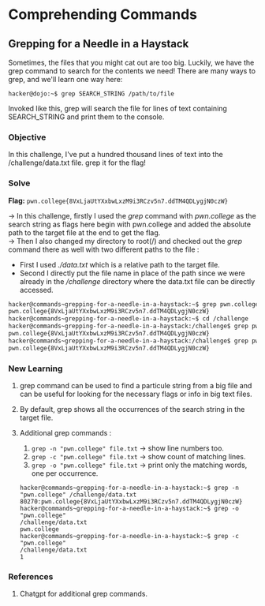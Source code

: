 # Comprehending Commands 

## Grepping for a Needle in a Haystack
Sometimes, the files that you might cat out are too big. Luckily, we have the grep command to search for the contents we need! There are many ways to grep, and we'll learn one way here:

```
hacker@dojo:~$ grep SEARCH_STRING /path/to/file
```

Invoked like this, grep will search the file for lines of text containing SEARCH_STRING and print them to the console.

### Objective
In this challenge, I've put a hundred thousand lines of text into the /challenge/data.txt file. grep it for the flag!

### Solve
**Flag:** `pwn.college{8VxLjaUtYXxbwLxzM9i3RCzv5n7.ddTM4QDLygjN0czW}`

-> In this challenge, firstly I used the *grep* command with *pwn.college* as the search string as flags here begin with pwn.college and added the absolute path to the target file at the end to get the flag.  
-> Then I also changed my directory to root(/) and checked out the *grep* command there as well with two different paths to the file :  
  - First I used *./data.txt* which is a relative path to the target file.  
  - Second I directly put the file name in place of the path since we were already in the */challenge* directory where the data.txt file can be directly accessed.  

```bash
hacker@commands~grepping-for-a-needle-in-a-haystack:~$ grep pwn.college /challenge/data.txt
pwn.college{8VxLjaUtYXxbwLxzM9i3RCzv5n7.ddTM4QDLygjN0czW}
hacker@commands~grepping-for-a-needle-in-a-haystack:~$ cd /challenge
hacker@commands~grepping-for-a-needle-in-a-haystack:/challenge$ grep pwn.college ./data.txt
pwn.college{8VxLjaUtYXxbwLxzM9i3RCzv5n7.ddTM4QDLygjN0czW}
hacker@commands~grepping-for-a-needle-in-a-haystack:/challenge$ grep pwn.college data.txt
pwn.college{8VxLjaUtYXxbwLxzM9i3RCzv5n7.ddTM4QDLygjN0czW}
```

### New Learning
1. grep command can be used to find a particule string from a big file and can be useful for looking for the necessary flags or info in big text files.  
2. By default, grep shows all the occurrences of the search string in the target file.  
3. Additional grep commands : 
   1. `grep -n "pwn.college" file.txt` → show line numbers too.  
   2. `grep -c "pwn.college" file.txt` → show count of matching lines.  
   3. `grep -o "pwn.college" file.txt` → print only the matching words, one per occurrence.


   ```
   hacker@commands~grepping-for-a-needle-in-a-haystack:~$ grep -n "pwn.college" /challenge/data.txt
   80270:pwn.college{8VxLjaUtYXxbwLxzM9i3RCzv5n7.ddTM4QDLygjN0czW}
   hacker@commands~grepping-for-a-needle-in-a-haystack:~$ grep -o "pwn.college"
   /challenge/data.txt
   pwn.college
   hacker@commands~grepping-for-a-needle-in-a-haystack:~$ grep -c "pwn.college"
   /challenge/data.txt
   1
   ```

### References 
1. Chatgpt for additional grep commands.
